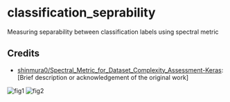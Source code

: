 # classification_seprability
Measuring separability between classification labels using spectral metric


## Credits

- [shinmura0/Spectral_Metric_for_Dataset_Complexity_Assessment-Keras](https://github.com/shinmura0/Spectral_Metric_for_Dataset_Complexity_Assessment-Keras): [Brief description or acknowledgement of the original work]


![fig1](https://user-images.githubusercontent.com/29215090/236857835-2e2e408e-717d-44d1-803f-2ccde5c829ef.png)
![fig2](https://user-images.githubusercontent.com/29215090/236857843-666b4f53-1328-4e56-802a-8a38091988f0.png)
